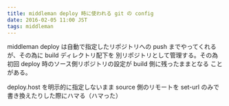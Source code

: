 ```yaml
---
title: middleman deploy 時に使われる git の config
date: 2016-02-05 11:00 JST
tags: middleman
---
```


middleman deploy は自動で指定したリポジトリへの push までやってくれるが、その為に build ディレクトリ配下を
別リポジトリとして管理する。その為初回 deploy 時のソース側リポジトリの設定が build 側に残ったままとなる
ことがある。

deploy.host を明示的に指定しないまま source 側のリモートを set-url のみで書き換えたりした際にハマる（ハマった）
